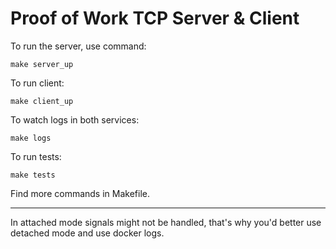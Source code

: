 # Proof of Work TCP Server & Client

To run the server, use command:
```shell
make server_up
```

To run client:
```shell
make client_up
```

To watch logs in both services:
```shell
make logs
```

To run tests:
```shell
make tests
```

Find more commands in Makefile.

---

In attached mode signals might not be handled, that's why you'd better use detached mode and use docker logs.